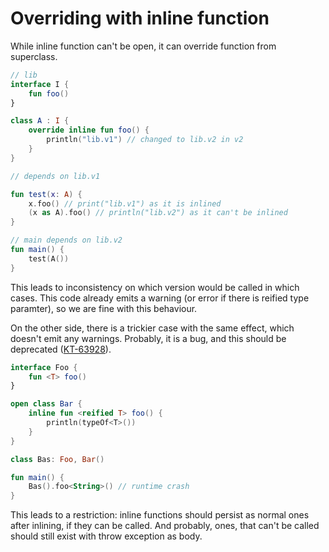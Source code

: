 # Overriding with inline function

While inline function can't be open, it can override function from superclass.

```kotlin
// lib
interface I {
    fun foo()
}

class A : I {
    override inline fun foo() {
        println("lib.v1") // changed to lib.v2 in v2
    }
}

// depends on lib.v1

fun test(x: A) {
    x.foo() // print("lib.v1") as it is inlined
    (x as A).foo() // println("lib.v2") as it can't be inlined
}

// main depends on lib.v2
fun main() {
    test(A())
}
```

This leads to inconsistency on which version would be called in which cases. 
This code already emits a warning (or error if there is reified type paramter), 
so we are fine with this behaviour.

On the other side, there is a trickier case with the same effect, which doesn't emit any warnings.
Probably, it is a bug, and this should be deprecated ([KT-63928](https://youtrack.jetbrains.com/issue/KT-63928)).

```kotlin
interface Foo {
    fun <T> foo()
}

open class Bar {
    inline fun <reified T> foo() {
        println(typeOf<T>())
    }
}

class Bas: Foo, Bar()

fun main() {
    Bas().foo<String>() // runtime crash
}
```

This leads to a restriction: inline functions should persist as normal ones after inlining, if they can be called. 
And probably, ones, that can't be called should still exist with throw exception as body. 